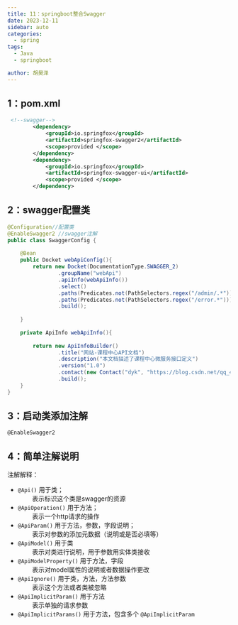 ```yaml
---
title: 11：springboot整合Swagger
date: 2023-12-11
sidebar: auto
categories:
  - spring
tags:
  - Java
  - springboot

author: 胡昊泽
---
```


## 1：pom.xml
```xml
 <!--swagger-->
        <dependency>
            <groupId>io.springfox</groupId>
            <artifactId>springfox-swagger2</artifactId>
            <scope>provided </scope>
        </dependency>
        <dependency>
            <groupId>io.springfox</groupId>
            <artifactId>springfox-swagger-ui</artifactId>
            <scope>provided </scope>
        </dependency>
```

## 2：swagger配置类
```java
@Configuration//配置类
@EnableSwagger2 //swagger注解
public class SwaggerConfig {
 
    @Bean
    public Docket webApiConfig(){
        return new Docket(DocumentationType.SWAGGER_2)
                .groupName("webApi")
                .apiInfo(webApiInfo())
                .select()
                .paths(Predicates.not(PathSelectors.regex("/admin/.*")))
                .paths(Predicates.not(PathSelectors.regex("/error.*")))
                .build();
 
    }
 
    private ApiInfo webApiInfo(){
 
        return new ApiInfoBuilder()
                .title("网站-课程中心API文档")
                .description("本文档描述了课程中心微服务接口定义")
                .version("1.0")
                .contact(new Contact("dyk", "https://blog.csdn.net/qq_44866153", "2775194510@qq.com"))
                .build();
    }
}
```

## 3：启动类添加注解

`@EnableSwagger2`

## 4：简单注解说明
注解解释：
- `@Api()` 用于类；  
　　 表示标识这个类是swagger的资源  
- `@ApiOperation()` 用于方法；  
　　 表示一个http请求的操作  
- `@ApiParam()` 用于方法，参数，字段说明；  
　　 表示对参数的添加元数据（说明或是否必填等）  
- `@ApiModel()` 用于类  
　　 表示对类进行说明，用于参数用实体类接收  
- `@ApiModelProperty()` 用于方法，字段  
　　 表示对model属性的说明或者数据操作更改  
- `@ApiIgnore()` 用于类，方法，方法参数  
　　 表示这个方法或者类被忽略  
- `@ApiImplicitParam()`  用于方法  
　　 表示单独的请求参数  
- `@ApiImplicitParams()`  用于方法，包含多个 `@ApiImplicitParam`

